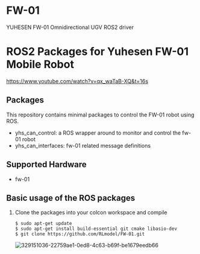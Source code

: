 # FW-01
YUHESEN FW-01 Omnidirectional UGV ROS2 driver

# ROS2 Packages for Yuhesen FW-01 Mobile Robot
https://www.youtube.com/watch?v=qx_waTaB-XQ&t=16s

## Packages

This repository contains minimal packages to control the FW-01 robot using ROS. 


* yhs_can_control: a ROS wrapper around to monitor and control the fw-01 robot
* yhs_can_interfaces: fw-01 related message definitions

## Supported Hardware

* fw-01

## Basic usage of the ROS packages

1. Clone the packages into your colcon workspace and compile


    ```
    $ sudo apt-get update
    $ sudo apt-get install build-essential git cmake libasio-dev
    $ git clone https://github.com/RLmodel/FW-01.git
    ```

    ![329151036-22759ae1-0ed8-4c63-b69f-be1679eedb66](https://github.com/RLmodel/FW-01/assets/32663016/7a1c8fe1-fe14-4eaf-83ad-2d5c05bd686c)
